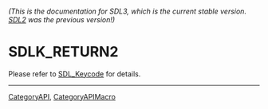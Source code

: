 ###### (This is the documentation for SDL3, which is the current stable version. [SDL2](https://wiki.libsdl.org/SDL2/) was the previous version!)
# SDLK_RETURN2

Please refer to [SDL_Keycode](SDL_Keycode) for details.

----
[CategoryAPI](CategoryAPI), [CategoryAPIMacro](CategoryAPIMacro)

